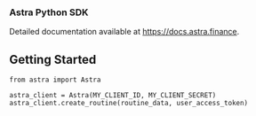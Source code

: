 ### Astra Python SDK

Detailed documentation available at https://docs.astra.finance.

## Getting Started

```
from astra import Astra

astra_client = Astra(MY_CLIENT_ID, MY_CLIENT_SECRET)
astra_client.create_routine(routine_data, user_access_token)
```
